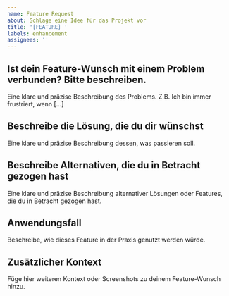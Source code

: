 ```yaml
---
name: Feature Request
about: Schlage eine Idee für das Projekt vor
title: '[FEATURE] '
labels: enhancement
assignees: ''
---
```


## Ist dein Feature-Wunsch mit einem Problem verbunden? Bitte beschreiben.
Eine klare und präzise Beschreibung des Problems. Z.B. Ich bin immer frustriert, wenn [...]

## Beschreibe die Lösung, die du dir wünschst
Eine klare und präzise Beschreibung dessen, was passieren soll.

## Beschreibe Alternativen, die du in Betracht gezogen hast
Eine klare und präzise Beschreibung alternativer Lösungen oder Features, die du in Betracht gezogen hast.

## Anwendungsfall
Beschreibe, wie dieses Feature in der Praxis genutzt werden würde.

## Zusätzlicher Kontext
Füge hier weiteren Kontext oder Screenshots zu deinem Feature-Wunsch hinzu.
